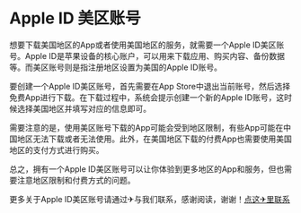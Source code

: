 # Apple ID 美区账号

想要下载美国地区的App或者使用美国地区的服务，就需要一个Apple ID美区账号。Apple ID是苹果设备的核心账户，可以用来下载应用、购买内容、备份数据等。而美区账号则是指注册地区设置为美国的Apple ID账号。

要创建一个Apple ID美区账号，首先需要在App Store中退出当前账号，然后选择免费App进行下载。在下载过程中，系统会提示创建一个新的Apple ID账号，这时候选择美国地区并填写对应的信息即可。

需要注意的是，使用美区账号下载的App可能会受到地区限制，有些App可能在中国地区无法下载或者无法使用。此外，在美国地区下载的付费App也需要使用美国地区的支付方式进行购买。

总之，拥有一个Apple ID美区账号可以让你体验到更多地区的App和服务，但也需要注意地区限制和付费方式的问题。

更多关于Apple ID美区账号请通过✈与我们联系，感谢阅读，谢谢！[点这✈里联系](https://sms.k02.cc)